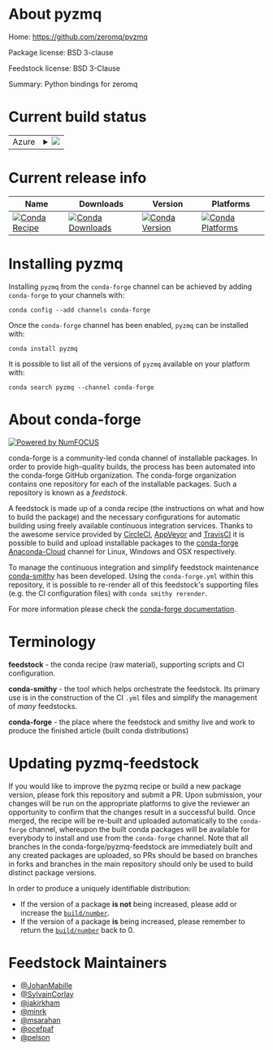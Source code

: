 About pyzmq
===========

Home: https://github.com/zeromq/pyzmq

Package license: BSD 3-clause

Feedstock license: BSD 3-Clause

Summary: Python bindings for zeromq



Current build status
====================


<table>
    
  <tr>
    <td>Azure</td>
    <td>
      <details>
        <summary>
          <a href="https://dev.azure.com/conda-forge/feedstock-builds/_build/latest?definitionId=939&branchName=master">
            <img src="https://dev.azure.com/conda-forge/feedstock-builds/_apis/build/status/pyzmq-feedstock?branchName=master">
          </a>
        </summary>
        <table>
          <thead><tr><th>Variant</th><th>Status</th></tr></thead>
          <tbody><tr>
              <td>linux_aarch64_python3.6.____73_pypypython_implpypy</td>
              <td>
                <a href="https://dev.azure.com/conda-forge/feedstock-builds/_build/latest?definitionId=939&branchName=master">
                  <img src="https://dev.azure.com/conda-forge/feedstock-builds/_apis/build/status/pyzmq-feedstock?branchName=master&jobName=linux&configuration=linux_aarch64_python3.6.____73_pypypython_implpypy" alt="variant">
                </a>
              </td>
            </tr><tr>
              <td>linux_aarch64_python3.6.____cpythonpython_implcpython</td>
              <td>
                <a href="https://dev.azure.com/conda-forge/feedstock-builds/_build/latest?definitionId=939&branchName=master">
                  <img src="https://dev.azure.com/conda-forge/feedstock-builds/_apis/build/status/pyzmq-feedstock?branchName=master&jobName=linux&configuration=linux_aarch64_python3.6.____cpythonpython_implcpython" alt="variant">
                </a>
              </td>
            </tr><tr>
              <td>linux_aarch64_python3.7.____cpythonpython_implcpython</td>
              <td>
                <a href="https://dev.azure.com/conda-forge/feedstock-builds/_build/latest?definitionId=939&branchName=master">
                  <img src="https://dev.azure.com/conda-forge/feedstock-builds/_apis/build/status/pyzmq-feedstock?branchName=master&jobName=linux&configuration=linux_aarch64_python3.7.____cpythonpython_implcpython" alt="variant">
                </a>
              </td>
            </tr><tr>
              <td>linux_aarch64_python3.8.____cpythonpython_implcpython</td>
              <td>
                <a href="https://dev.azure.com/conda-forge/feedstock-builds/_build/latest?definitionId=939&branchName=master">
                  <img src="https://dev.azure.com/conda-forge/feedstock-builds/_apis/build/status/pyzmq-feedstock?branchName=master&jobName=linux&configuration=linux_aarch64_python3.8.____cpythonpython_implcpython" alt="variant">
                </a>
              </td>
            </tr><tr>
              <td>linux_ppc64le_python3.6.____73_pypypython_implpypy</td>
              <td>
                <a href="https://dev.azure.com/conda-forge/feedstock-builds/_build/latest?definitionId=939&branchName=master">
                  <img src="https://dev.azure.com/conda-forge/feedstock-builds/_apis/build/status/pyzmq-feedstock?branchName=master&jobName=linux&configuration=linux_ppc64le_python3.6.____73_pypypython_implpypy" alt="variant">
                </a>
              </td>
            </tr><tr>
              <td>linux_ppc64le_python3.6.____cpythonpython_implcpython</td>
              <td>
                <a href="https://dev.azure.com/conda-forge/feedstock-builds/_build/latest?definitionId=939&branchName=master">
                  <img src="https://dev.azure.com/conda-forge/feedstock-builds/_apis/build/status/pyzmq-feedstock?branchName=master&jobName=linux&configuration=linux_ppc64le_python3.6.____cpythonpython_implcpython" alt="variant">
                </a>
              </td>
            </tr><tr>
              <td>linux_ppc64le_python3.7.____cpythonpython_implcpython</td>
              <td>
                <a href="https://dev.azure.com/conda-forge/feedstock-builds/_build/latest?definitionId=939&branchName=master">
                  <img src="https://dev.azure.com/conda-forge/feedstock-builds/_apis/build/status/pyzmq-feedstock?branchName=master&jobName=linux&configuration=linux_ppc64le_python3.7.____cpythonpython_implcpython" alt="variant">
                </a>
              </td>
            </tr><tr>
              <td>linux_ppc64le_python3.8.____cpythonpython_implcpython</td>
              <td>
                <a href="https://dev.azure.com/conda-forge/feedstock-builds/_build/latest?definitionId=939&branchName=master">
                  <img src="https://dev.azure.com/conda-forge/feedstock-builds/_apis/build/status/pyzmq-feedstock?branchName=master&jobName=linux&configuration=linux_ppc64le_python3.8.____cpythonpython_implcpython" alt="variant">
                </a>
              </td>
            </tr><tr>
              <td>linux_python2.7.____cpythonpython_implcpython</td>
              <td>
                <a href="https://dev.azure.com/conda-forge/feedstock-builds/_build/latest?definitionId=939&branchName=master">
                  <img src="https://dev.azure.com/conda-forge/feedstock-builds/_apis/build/status/pyzmq-feedstock?branchName=master&jobName=linux&configuration=linux_python2.7.____cpythonpython_implcpython" alt="variant">
                </a>
              </td>
            </tr><tr>
              <td>linux_python3.6.____73_pypypython_implpypy</td>
              <td>
                <a href="https://dev.azure.com/conda-forge/feedstock-builds/_build/latest?definitionId=939&branchName=master">
                  <img src="https://dev.azure.com/conda-forge/feedstock-builds/_apis/build/status/pyzmq-feedstock?branchName=master&jobName=linux&configuration=linux_python3.6.____73_pypypython_implpypy" alt="variant">
                </a>
              </td>
            </tr><tr>
              <td>linux_python3.6.____cpythonpython_implcpython</td>
              <td>
                <a href="https://dev.azure.com/conda-forge/feedstock-builds/_build/latest?definitionId=939&branchName=master">
                  <img src="https://dev.azure.com/conda-forge/feedstock-builds/_apis/build/status/pyzmq-feedstock?branchName=master&jobName=linux&configuration=linux_python3.6.____cpythonpython_implcpython" alt="variant">
                </a>
              </td>
            </tr><tr>
              <td>linux_python3.7.____cpythonpython_implcpython</td>
              <td>
                <a href="https://dev.azure.com/conda-forge/feedstock-builds/_build/latest?definitionId=939&branchName=master">
                  <img src="https://dev.azure.com/conda-forge/feedstock-builds/_apis/build/status/pyzmq-feedstock?branchName=master&jobName=linux&configuration=linux_python3.7.____cpythonpython_implcpython" alt="variant">
                </a>
              </td>
            </tr><tr>
              <td>linux_python3.8.____cpythonpython_implcpython</td>
              <td>
                <a href="https://dev.azure.com/conda-forge/feedstock-builds/_build/latest?definitionId=939&branchName=master">
                  <img src="https://dev.azure.com/conda-forge/feedstock-builds/_apis/build/status/pyzmq-feedstock?branchName=master&jobName=linux&configuration=linux_python3.8.____cpythonpython_implcpython" alt="variant">
                </a>
              </td>
            </tr><tr>
              <td>osx_python2.7.____cpythonpython_implcpython</td>
              <td>
                <a href="https://dev.azure.com/conda-forge/feedstock-builds/_build/latest?definitionId=939&branchName=master">
                  <img src="https://dev.azure.com/conda-forge/feedstock-builds/_apis/build/status/pyzmq-feedstock?branchName=master&jobName=osx&configuration=osx_python2.7.____cpythonpython_implcpython" alt="variant">
                </a>
              </td>
            </tr><tr>
              <td>osx_python3.6.____73_pypypython_implpypy</td>
              <td>
                <a href="https://dev.azure.com/conda-forge/feedstock-builds/_build/latest?definitionId=939&branchName=master">
                  <img src="https://dev.azure.com/conda-forge/feedstock-builds/_apis/build/status/pyzmq-feedstock?branchName=master&jobName=osx&configuration=osx_python3.6.____73_pypypython_implpypy" alt="variant">
                </a>
              </td>
            </tr><tr>
              <td>osx_python3.6.____cpythonpython_implcpython</td>
              <td>
                <a href="https://dev.azure.com/conda-forge/feedstock-builds/_build/latest?definitionId=939&branchName=master">
                  <img src="https://dev.azure.com/conda-forge/feedstock-builds/_apis/build/status/pyzmq-feedstock?branchName=master&jobName=osx&configuration=osx_python3.6.____cpythonpython_implcpython" alt="variant">
                </a>
              </td>
            </tr><tr>
              <td>osx_python3.7.____cpythonpython_implcpython</td>
              <td>
                <a href="https://dev.azure.com/conda-forge/feedstock-builds/_build/latest?definitionId=939&branchName=master">
                  <img src="https://dev.azure.com/conda-forge/feedstock-builds/_apis/build/status/pyzmq-feedstock?branchName=master&jobName=osx&configuration=osx_python3.7.____cpythonpython_implcpython" alt="variant">
                </a>
              </td>
            </tr><tr>
              <td>osx_python3.8.____cpythonpython_implcpython</td>
              <td>
                <a href="https://dev.azure.com/conda-forge/feedstock-builds/_build/latest?definitionId=939&branchName=master">
                  <img src="https://dev.azure.com/conda-forge/feedstock-builds/_apis/build/status/pyzmq-feedstock?branchName=master&jobName=osx&configuration=osx_python3.8.____cpythonpython_implcpython" alt="variant">
                </a>
              </td>
            </tr><tr>
              <td>win_c_compilervs2008cxx_compilervs2008python2.7.____cpython</td>
              <td>
                <a href="https://dev.azure.com/conda-forge/feedstock-builds/_build/latest?definitionId=939&branchName=master">
                  <img src="https://dev.azure.com/conda-forge/feedstock-builds/_apis/build/status/pyzmq-feedstock?branchName=master&jobName=win&configuration=win_c_compilervs2008cxx_compilervs2008python2.7.____cpython" alt="variant">
                </a>
              </td>
            </tr><tr>
              <td>win_c_compilervs2015cxx_compilervs2015python3.6.____cpython</td>
              <td>
                <a href="https://dev.azure.com/conda-forge/feedstock-builds/_build/latest?definitionId=939&branchName=master">
                  <img src="https://dev.azure.com/conda-forge/feedstock-builds/_apis/build/status/pyzmq-feedstock?branchName=master&jobName=win&configuration=win_c_compilervs2015cxx_compilervs2015python3.6.____cpython" alt="variant">
                </a>
              </td>
            </tr><tr>
              <td>win_c_compilervs2015cxx_compilervs2015python3.7.____cpython</td>
              <td>
                <a href="https://dev.azure.com/conda-forge/feedstock-builds/_build/latest?definitionId=939&branchName=master">
                  <img src="https://dev.azure.com/conda-forge/feedstock-builds/_apis/build/status/pyzmq-feedstock?branchName=master&jobName=win&configuration=win_c_compilervs2015cxx_compilervs2015python3.7.____cpython" alt="variant">
                </a>
              </td>
            </tr><tr>
              <td>win_c_compilervs2015cxx_compilervs2015python3.8.____cpython</td>
              <td>
                <a href="https://dev.azure.com/conda-forge/feedstock-builds/_build/latest?definitionId=939&branchName=master">
                  <img src="https://dev.azure.com/conda-forge/feedstock-builds/_apis/build/status/pyzmq-feedstock?branchName=master&jobName=win&configuration=win_c_compilervs2015cxx_compilervs2015python3.8.____cpython" alt="variant">
                </a>
              </td>
            </tr>
          </tbody>
        </table>
      </details>
    </td>
  </tr>
</table>

Current release info
====================

| Name | Downloads | Version | Platforms |
| --- | --- | --- | --- |
| [![Conda Recipe](https://img.shields.io/badge/recipe-pyzmq-green.svg)](https://anaconda.org/conda-forge/pyzmq) | [![Conda Downloads](https://img.shields.io/conda/dn/conda-forge/pyzmq.svg)](https://anaconda.org/conda-forge/pyzmq) | [![Conda Version](https://img.shields.io/conda/vn/conda-forge/pyzmq.svg)](https://anaconda.org/conda-forge/pyzmq) | [![Conda Platforms](https://img.shields.io/conda/pn/conda-forge/pyzmq.svg)](https://anaconda.org/conda-forge/pyzmq) |

Installing pyzmq
================

Installing `pyzmq` from the `conda-forge` channel can be achieved by adding `conda-forge` to your channels with:

```
conda config --add channels conda-forge
```

Once the `conda-forge` channel has been enabled, `pyzmq` can be installed with:

```
conda install pyzmq
```

It is possible to list all of the versions of `pyzmq` available on your platform with:

```
conda search pyzmq --channel conda-forge
```


About conda-forge
=================

[![Powered by NumFOCUS](https://img.shields.io/badge/powered%20by-NumFOCUS-orange.svg?style=flat&colorA=E1523D&colorB=007D8A)](http://numfocus.org)

conda-forge is a community-led conda channel of installable packages.
In order to provide high-quality builds, the process has been automated into the
conda-forge GitHub organization. The conda-forge organization contains one repository
for each of the installable packages. Such a repository is known as a *feedstock*.

A feedstock is made up of a conda recipe (the instructions on what and how to build
the package) and the necessary configurations for automatic building using freely
available continuous integration services. Thanks to the awesome service provided by
[CircleCI](https://circleci.com/), [AppVeyor](https://www.appveyor.com/)
and [TravisCI](https://travis-ci.com/) it is possible to build and upload installable
packages to the [conda-forge](https://anaconda.org/conda-forge)
[Anaconda-Cloud](https://anaconda.org/) channel for Linux, Windows and OSX respectively.

To manage the continuous integration and simplify feedstock maintenance
[conda-smithy](https://github.com/conda-forge/conda-smithy) has been developed.
Using the ``conda-forge.yml`` within this repository, it is possible to re-render all of
this feedstock's supporting files (e.g. the CI configuration files) with ``conda smithy rerender``.

For more information please check the [conda-forge documentation](https://conda-forge.org/docs/).

Terminology
===========

**feedstock** - the conda recipe (raw material), supporting scripts and CI configuration.

**conda-smithy** - the tool which helps orchestrate the feedstock.
                   Its primary use is in the construction of the CI ``.yml`` files
                   and simplify the management of *many* feedstocks.

**conda-forge** - the place where the feedstock and smithy live and work to
                  produce the finished article (built conda distributions)


Updating pyzmq-feedstock
========================

If you would like to improve the pyzmq recipe or build a new
package version, please fork this repository and submit a PR. Upon submission,
your changes will be run on the appropriate platforms to give the reviewer an
opportunity to confirm that the changes result in a successful build. Once
merged, the recipe will be re-built and uploaded automatically to the
`conda-forge` channel, whereupon the built conda packages will be available for
everybody to install and use from the `conda-forge` channel.
Note that all branches in the conda-forge/pyzmq-feedstock are
immediately built and any created packages are uploaded, so PRs should be based
on branches in forks and branches in the main repository should only be used to
build distinct package versions.

In order to produce a uniquely identifiable distribution:
 * If the version of a package **is not** being increased, please add or increase
   the [``build/number``](https://conda.io/docs/user-guide/tasks/build-packages/define-metadata.html#build-number-and-string).
 * If the version of a package **is** being increased, please remember to return
   the [``build/number``](https://conda.io/docs/user-guide/tasks/build-packages/define-metadata.html#build-number-and-string)
   back to 0.

Feedstock Maintainers
=====================

* [@JohanMabille](https://github.com/JohanMabille/)
* [@SylvainCorlay](https://github.com/SylvainCorlay/)
* [@jakirkham](https://github.com/jakirkham/)
* [@minrk](https://github.com/minrk/)
* [@msarahan](https://github.com/msarahan/)
* [@ocefpaf](https://github.com/ocefpaf/)
* [@pelson](https://github.com/pelson/)

